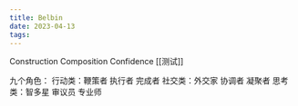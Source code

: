 ```yaml
---
title: Belbin
date: 2023-04-13
tags:
---
```



Construction
Composition
Confidence
[[测试]]

九个角色：
行动类：鞭策者 执行者 完成者
社交类：外交家 协调者 凝聚者
思考类：智多星 审议员 专业师
